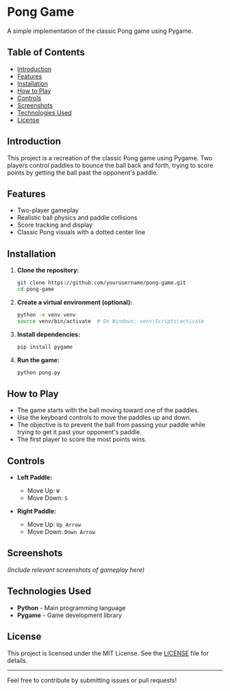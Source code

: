 # Pong Game

A simple implementation of the classic Pong game using Pygame.

## Table of Contents
- [Introduction](#introduction)
- [Features](#features)
- [Installation](#installation)
- [How to Play](#how-to-play)
- [Controls](#controls)
- [Screenshots](#screenshots)
- [Technologies Used](#technologies-used)
- [License](#license)

## Introduction
This project is a recreation of the classic Pong game using Pygame. Two players control paddles to bounce the ball back and forth, trying to score points by getting the ball past the opponent's paddle.

## Features
- Two-player gameplay
- Realistic ball physics and paddle collisions
- Score tracking and display
- Classic Pong visuals with a dotted center line

## Installation
1. **Clone the repository:**
   ```bash
   git clone https://github.com/yourusername/pong-game.git
   cd pong-game
   ```
2. **Create a virtual environment (optional):**
   ```bash
   python -m venv venv
   source venv/bin/activate  # On Windows: venv\Scripts\activate
   ```
3. **Install dependencies:**
   ```bash
   pip install pygame
   ```
4. **Run the game:**
   ```bash
   python pong.py
   ```

## How to Play
- The game starts with the ball moving toward one of the paddles.
- Use the keyboard controls to move the paddles up and down.
- The objective is to prevent the ball from passing your paddle while trying to get it past your opponent's paddle.
- The first player to score the most points wins.

## Controls
- **Left Paddle:**
  - Move Up: `W`
  - Move Down: `S`

- **Right Paddle:**
  - Move Up: `Up Arrow`
  - Move Down: `Down Arrow`

## Screenshots
*(Include relevant screenshots of gameplay here)*

## Technologies Used
- **Python** - Main programming language
- **Pygame** - Game development library

## License
This project is licensed under the MIT License. See the [LICENSE](LICENSE) file for details.

---
Feel free to contribute by submitting issues or pull requests!

